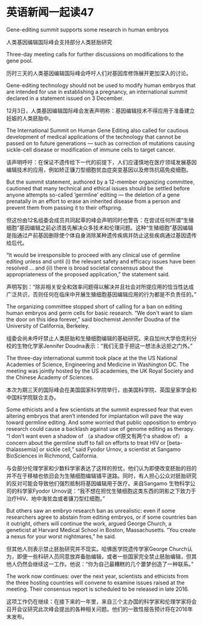 # 英语新闻一起读47

‌‌‌Gene-editing summit supports some research in human embryos

人类基因编辑国际峰会支持部分人类胚胎研究

Three-day meeting calls for further discussions on modifications to the gene pool.

历时三天的人类基因编辑国际峰会呼吁人们对基因库修饰展开更加深入的讨论。

Gene-editing technology should not be used to modify human embryos that are intended for use in establishing a pregnancy, an international summit declared in a statement issued on 3 December.

12月3日，人类基因编辑国际峰会发表声明称：基因编辑技术不得应用于准备建立妊娠的人类胚胎中。

The International Summit on Human Gene Editing also called for cautious development of medical applications of the technology that cannot be passed on to future generations — such as correction of mutations causing sickle-cell disease or modification of immune cells to target cancer.

该声明呼吁：在保证不遗传给下一代的前提下，人们应谨慎地在医疗领域发展基因编辑技术的应用，例如矫正镰刀型细胞贫血症突变基因以及修饰抗癌免疫细胞。

But the summit statement, authored by a 12-member organizing committee, cautioned that many technical and ethical issues should be settled before anyone attempts so-called ‘germline’ editing — the deletion of a gene prenatally in an effort to erase an inherited disease from a person and prevent them from passing it to their offspring.

但这份由12名组委会成员共同起草的峰会声明同时也警告：在尝试任何所谓“生殖细胞”基因编辑之前必须首先解决众多技术和伦理问题。这种“生殖细胞”基因编辑是指通过产前基因删除使个体自身消除某种遗传疾病并防止这些疾病通过基因遗传给后代。

“It would be irresponsible to proceed with any clinical use of germline editing unless and until \(i\) the relevant safety and efficacy issues have been resolved … and \(ii\) there is broad societal consensus about the appropriateness of the proposed application,” the statement said.

声明写到：“除非相关安全和效率问题得以解决并且社会对所提应用的恰当性达成广泛共识，否则任何在临床中开展生殖细胞基因编辑应用的行为都是不负责任的。”

The organizing committee stopped short of calling for a ban on editing human embryos and germ cells for basic research. “We don't want to slam the door on this idea forever,” said biochemist Jennifer Doudna of the University of California, Berkeley.

组委会尚未呼吁禁止人类胚胎和生殖细胞编辑的基础研究。来自加州大学伯克利分校的生物化学家Jennifer Doudna表示：“我们无意于把这一想法永远拒之门外。”

The three-day international summit took place at the the US National Academies of Science, Engineering and Medicine in Washington DC. The meeting was jointly hosted by the US academies, the UK Royal Society and the Chinese Academy of Sciences.

本次为期三天的国际峰会在美国国家科学院举行，由美国科学院、英国皇家学会和中国科学院联合主办。

Some ethicists and a few scientists at the summit expressed fear that even altering embryos that aren’t intended for implantation will pave the way toward germline editing. And some worried that public opposition to embryo research could cause a backlash against use of genome editing as therapy. “I don’t want even a shadow of （a shadow of原文有两个a shadow of） a concern about the germline stuff to fall on efforts to treat HIV or \[beta-thalassemia\] or sickle cell,” said Fyodor Urnov, a scientist at Sangamo BioSciences in Richmond, California.

与会部分伦理学家和少数科学家表达了这样的担忧，他们认为即便改变胚胎的目的并不在于移植也依旧会为生殖细胞编辑铺平道路。同时，有人担心公众对胚胎研究的反对可能会导致他们强烈抵制将基因编辑用于医疗。来自Sangamo 生物科学公司的科学家Fyodor Urnov说：“我不想在担忧生殖细胞这类东西的阴影之下致力于治疗HIV、地中海贫血或者镰刀型红细胞。”

But others saw an embryo research ban as unrealistic: even if some researchers agree to abstain from editing embryos, or if some countries ban it outright, others will continue the work, argued George Church, a geneticist at Harvard Medical School in Boston, Massachusetts. “You create a nexus for your worst nightmares,” he said.

但其他人则表示禁止胚胎研究并不现实。哈佛医学院遗传学家George Church认为，即便一些科研人员同意放弃备胎编辑，或者一些国家完全禁止胚胎编辑，但其他人仍然会继续这一工作。他说：“你为自己最糟糕的几个噩梦创造了一种联系。”

The work now continues: over the next year, scientists and ethicists from the three hosting countries will convene to examine issues raised at the meeting. Their consensus report is scheduled to be released in late 2016.

这项工作仍在继续：在接下来的一年里，来自三个主办国的科学家和伦理学家将会召开会议研究此次峰会提出的各种相关问题。他们的一致性报告预计将在2016年末发布。

